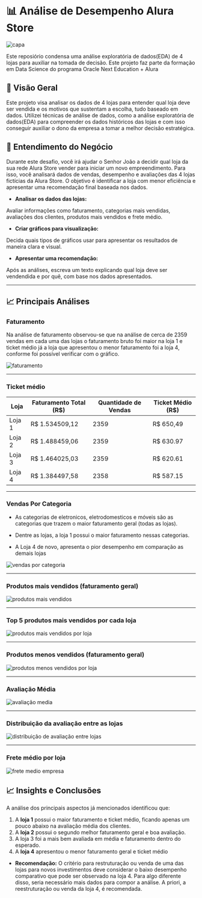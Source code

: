 # 📊 Análise de Desempenho Alura Store 

![capa](3862882.jpg)

Este reposiório condensa uma análise exploratória de dados(EDA) de 4 lojas para auxiliar na tomada de decisão. Este projeto faz parte da formação em Data Science do programa Oracle Next Education + Alura 

## 📌 Visão Geral
Este projeto visa analisar os dados de 4 lojas para entender qual loja deve ser vendida e os motivos que sustentam a escolha, tudo baseado em dados. Utilizei técnicas de análise de dados, como a análise exploratória de dados(EDA) para compreender os dados históricos das lojas e com isso conseguir auxiliar o dono da empresa a tomar a melhor decisão estratégica. 

## 💼 Entendimento do Negócio 
Durante este desafio, você irá ajudar o Senhor João a decidir qual loja da sua rede Alura Store vender para iniciar um novo empreendimento. Para isso, você analisará dados de vendas, desempenho e avaliações das 4 lojas fictícias da Alura Store. O objetivo é identificar a loja com menor eficiência e apresentar uma recomendação final baseada nos dados. 

* **Analisar os dados das lojas:**

 Avaliar informações como faturamento, categorias mais vendidas, avaliações dos clientes, produtos mais vendidos e frete médio.

* **Criar gráficos para visualização:**

 Decida quais tipos de gráficos usar para apresentar os resultados de maneira clara e visual.

    
* **Apresentar uma recomendação:**

 Após as análises, escreva um texto explicando qual loja deve ser vendendida e por quê, com base nos dados apresentados. 

 --- 

 ## 📈 Principais Análises

 ### Faturamento 
Na análise de faturamento observou-se que na análise de cerca de 2359 vendas em cada uma das lojas o faturamento bruto foi maior na loja 1 e ticket médio já a loja que apresentou o menor faturamento foi a loja 4, conforme foi possível verificar com o gráfico.  

![faturamento](graficos_alura_store/faturamento_por_loja.png) 

--- 

### Ticket médio 


| Loja  | Faturamento Total (R$) | Quantidade de Vendas | Ticket Médio (R$) |
|-------|------------------------|----------------------|-------------------|
| Loja 1 |  R$ 1.534509,12 	      | 2359                | R$ 650,49 |
| Loja 2 |  R$ 1.488459,06 	      | 2359                | R$ 630.97 |
| Loja 3 |  R$ 1.464025,03        |  2359               | R$ 620.61 |
| Loja 4 |  R$ 1.384497,58        | 2358                | R$ 587.15 | 

--- 


### Vendas Por Categoria 


   * As categorias de eletronicos, eletrodomesticos e móveis são as categorias que trazem o maior faturamento geral (todas as lojas).

   * Dentre as lojas, a loja 1 possui o maior faturamento nessas categorias.

   * A Loja 4 de novo, apresenta o pior desempenho em comparação as demais lojas

![vendas por categoria](graficos_alura_store/vendas_por_categoria.png) 

---

### Produtos mais vendidos (faturamento geral) 

![produtos mais vendidos](graficos_alura_store/top_mais_vendidos_geral.png)  

---

### Top 5 produtos mais vendidos por cada loja 

![produtos mais vendidos por loja](graficos_alura_store/produtos_mais_vendidos.png)  

---

### Produtos menos vendidos (faturamento geral) 

![produtos menos vendidos por loja](graficos_alura_store/produtos_menos_vendidos.png) 

--- 
### Avaliação Média 

![avaliação media](graficos_alura_store/avaliacao_por_loja.png)

 --- 
 ### Distribuição da avaliação entre as lojas 

 ![distribuição de avaliação entre lojas](graficos_alura_store/distribuicao_de_avaliacao.png) 

 --- 
 ### Frete médio por loja 
 ![frete medio empresa](graficos_alura_store/frete_medio_empresa.png) 


 ## 📈 Insights e Conclusões 
 A análise dos principais aspectos já mencionados identificou que: 

 1. A **loja 1** possui o maior faturamento e ticket médio, ficando apenas um pouco abaixo na avaliação média dos clientes.
 2. A **loja 2** possui o segundo melhor faturamento geral e boa avaliação.
 3. A loja 3 foi a mais bem avaliada em média e faturamento dentro do esperado.
 4. A **loja 4** apresentou o menor faturamento geral e ticket médio

* **Recomendação:** O critério para restruturação ou venda de uma das lojas para novos investimentos deve considerar o baixo desempenho comparativo que pode ser observado na loja 4. Para algo diferente disso, seria necessário mais dados para compor a análise. A priori, a reestruturação ou venda da loja 4, é recomendada.

